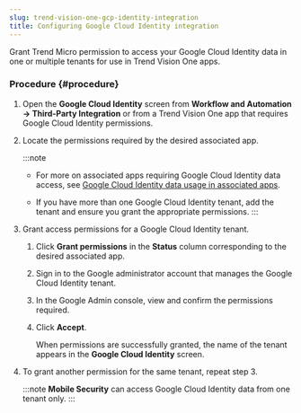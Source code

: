 ```yaml
---
slug: trend-vision-one-gcp-identity-integration
title: Configuring Google Cloud Identity integration
---
```


Grant Trend Micro permission to access your Google Cloud Identity data in one or multiple tenants for use in Trend Vision One apps.

### Procedure {#procedure}

1.  Open the **Google Cloud Identity** screen from **Workflow and Automation → Third-Party Integration** or from a Trend Vision One app that requires Google Cloud Identity permissions.

2.  Locate the permissions required by the desired associated app.

    :::note
    - For more on associated apps requiring Google Cloud Identity data access, see [Google Cloud Identity data usage in associated apps](gcp-id-usage-associated-apps.md).

    - If you have more than one Google Cloud Identity tenant, add the tenant and ensure you grant the appropriate permissions.
    :::

3.  Grant access permissions for a Google Cloud Identity tenant.

    1.  Click **Grant permissions** in the **Status** column corresponding to the desired associated app.

    2.  Sign in to the Google administrator account that manages the Google Cloud Identity tenant.

    3.  In the Google Admin console, view and confirm the permissions required.

    4.  Click **Accept**.

        When permissions are successfully granted, the name of the tenant appears in the **Google Cloud Identity** screen.

4.  To grant another permission for the same tenant, repeat step 3.

    :::note
    **Mobile Security** can access Google Cloud Identity data from one tenant only.
    :::
